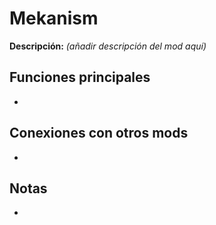 # Mekanism

**Descripción:** *(añadir descripción del mod aquí)*

## Funciones principales
- 

## Conexiones con otros mods
- 

## Notas
- 
